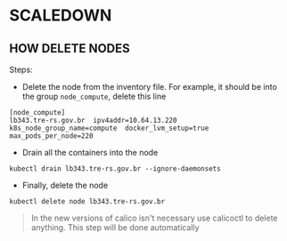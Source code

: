 # SCALEDOWN

## HOW DELETE NODES

Steps:

* Delete the node from the inventory file. For example, it should be into the group `node_compute`, delete this line

```
[node_compute]
lb343.tre-rs.gov.br  ipv4addr=10.64.13.220  k8s_node_group_name=compute  docker_lvm_setup=true  max_pods_per_node=220
```

* Drain all the containers into the node

```
kubectl drain lb343.tre-rs.gov.br --ignore-daemonsets
```

* Finally, delete the node

```
kubectl delete node lb343.tre-rs.gov.br
```

> In the new versions of calico isn't necessary use calicoctl to delete anything. This step will be done automatically
